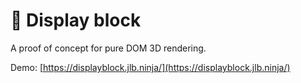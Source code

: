 # 🧊 Display block

<!--<SHORT-PRESENTATION> -->
A proof of concept for pure DOM 3D rendering.
<!--</SHORT-PRESENTATION>-->

Demo: [https://displayblock.jlb.ninja/](https://displayblock.jlb.ninja/)
